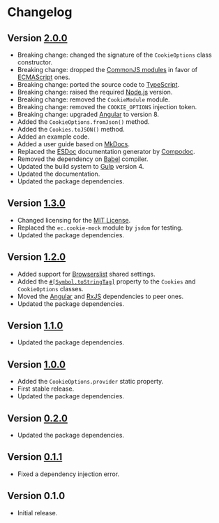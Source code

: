 # Changelog

## Version [2.0.0](https://github.com/cedx/ngx-cookies.js/compare/v1.3.0...v2.0.0)
- Breaking change: changed the signature of the `CookieOptions` class constructor.
- Breaking change: dropped the [CommonJS modules](https://nodejs.org/api/modules.html) in favor of [ECMAScript](https://nodejs.org/api/esm.html) ones.
- Breaking change: ported the source code to [TypeScript](https://www.typescriptlang.org).
- Breaking change: raised the required [Node.js](https://nodejs.org) version.
- Breaking change: removed the `CookieModule` module.
- Breaking change: removed the `COOKIE_OPTIONS` injection token.
- Breaking change: upgraded [Angular](https://angular.io) to version 8.
- Added the `CookieOptions.fromJson()` method.
- Added the `Cookies.toJSON()` method.
- Added an example code.
- Added a user guide based on [MkDocs](http://www.mkdocs.org).
- Replaced the [ESDoc](https://esdoc.org) documentation generator by [Compodoc](https://compodoc.app).
- Removed the dependency on [Babel](https://babeljs.io) compiler.
- Updated the build system to [Gulp](https://gulpjs.com) version 4.
- Updated the documentation.
- Updated the package dependencies.

## Version [1.3.0](https://github.com/cedx/ngx-cookies.js/compare/v1.2.0...v1.3.0)
- Changed licensing for the [MIT License](https://opensource.org/licenses/MIT).
- Replaced the `ec.cookie-mock` module by `jsdom` for testing.
- Updated the package dependencies.

## Version [1.2.0](https://github.com/cedx/ngx-cookies.js/compare/v1.1.0...v1.2.0)
- Added support for [Browserslist](http://browserl.ist) shared settings.
- Added the [`#[Symbol.toStringTag]`](https://developer.mozilla.org/en-US/docs/Web/JavaScript/Reference/Global_Objects/Symbol/toStringTag) property to the `Cookies` and `CookieOptions` classes.
- Moved the [Angular](https://angular.io) and [RxJS](http://reactivex.io/rxjs) dependencies to peer ones.
- Updated the package dependencies.

## Version [1.1.0](https://github.com/cedx/ngx-cookies.js/compare/v1.0.0...v1.1.0)
- Updated the package dependencies.

## Version [1.0.0](https://github.com/cedx/ngx-cookies.js/compare/v0.2.0...v1.0.0)
- Added the `CookieOptions.provider` static property.
- First stable release.
- Updated the package dependencies.

## Version [0.2.0](https://github.com/cedx/ngx-cookies.js/compare/v0.1.1...v0.2.0)
- Updated the package dependencies.

## Version [0.1.1](https://github.com/cedx/ngx-cookies.js/compare/v0.1.0...v0.1.1)
- Fixed a dependency injection error.

## Version 0.1.0
- Initial release.
